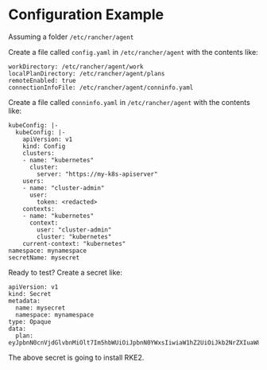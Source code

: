 # Configuration Example

Assuming a folder `/etc/rancher/agent`

Create a file called `config.yaml` in `/etc/rancher/agent` with the contents like:

```
workDirectory: /etc/rancher/agent/work
localPlanDirectory: /etc/rancher/agent/plans
remoteEnabled: true
connectionInfoFile: /etc/rancher/agent/conninfo.yaml
```

Create a file called `conninfo.yaml` in `/etc/rancher/agent` with the contents like:
```
kubeConfig: |-
  kubeConfig: |-
    apiVersion: v1
    kind: Config
    clusters:
    - name: "kubernetes"
      cluster:
        server: "https://my-k8s-apiserver"
    users:
    - name: "cluster-admin"
      user:
        token: <redacted>
    contexts:
    - name: "kubernetes"
      context:
        user: "cluster-admin"
        cluster: "kubernetes"
    current-context: "kubernetes"
namespace: mynamespace
secretName: mysecret
```

Ready to test? Create a secret like:

```
apiVersion: v1
kind: Secret
metadata:
  name: mysecret
  namespace: mynamespace
type: Opaque
data:
  plan: eyJpbnN0cnVjdGlvbnMiOlt7Im5hbWUiOiJpbnN0YWxsIiwiaW1hZ2UiOiJkb2NrZXIuaW8vb2F0czg3L2xvbHRnejppbnN0YWxsLXJrZTIiLCJjb21tYW5kIjoic2giLCAiYXJncyI6WyItYyIsImluc3RhbGwuc2giXX1dfQ==
```

The above secret is going to install RKE2.